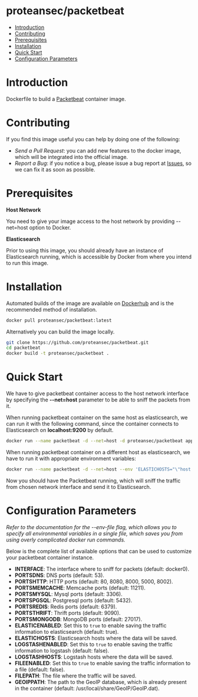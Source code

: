 # proteansec/packetbeat

- [Introduction](#introduction)
- [Contributing](#contributing)
- [Prerequisites](#prerequisites)
- [Installation](#installation)
- [Quick Start](#quick-start)
- [Configuration Parameters](#configuration-parameters)

# Introduction

Dockerfile to build a [Packetbeat](https://www.elastic.co/products/beats/packetbeat) container image.

# Contributing

If you find this image useful you can help by doing one of the following:

- *Send a Pull Request*: you can add new features to the docker image, which will be integrated into the official image.
- *Report a Bug*: if you notice a bug, please issue a bug report at [Issues](https://github.com/proteansec/packetbeat/issues), so we can fix it as soon as possible.

# Prerequisites

**Host Network**

You need to give your image access to the host network by providing --net=host option to Docker.

**Elasticsearch**

Prior to using this image, you should already have an instance of Elasticsearch running, which is accessible by Docker from where you intend to run this image.

# Installation

Automated builds of the image are available on [Dockerhub](https://hub.docker.com/r/proteansec/packetbeat) and is the recommended method of installation.

```bash
docker pull proteansec/packetbeat:latest
```

Alternatively you can build the image locally.

```bash
git clone https://github.com/proteansec/packetbeat.git
cd packetbeat
docker build -t proteansec/packetbeat .
```

# Quick Start

We have to give packetbeat container access to the host network interface by specifying the **--net=host** parameter to be able to sniff the packets from it.

When running packetbeat container on the same host as elasticsearch, we can run it with the following command, since the container connects to Elasticsearch on **localhost:9200** by default.

```bash
docker run --name packetbeat -d --net=host -d proteansec/packetbeat app:start
```

When running packetbeat container on a different host as elasticsearch, we have to run it with appropriate environment variables:

```bash
docker run --name packetbeat -d --net=host --env 'ELASTICHOSTS="\"host:920\""' -d proteansec/packetbeat app:start
```

Now you should have the Packetbeat running, which will sniff the traffic from chosen network interface and send it to Elasticsearch.

# Configuration Parameters

*Refer to the documentation for the --env-file flag, which allows you to specify all environmental variables in a single file, which saves you from using overly complicated docker run commands.*

Below is the complete list of available options that can be used to customize your packetbeat container instance.

- **INTERFACE**: The interface where to sniff for packets (default: docker0).
- **PORTSDNS**: DNS ports (default: 53).
- **PORTSHTTP**: HTTP ports (default: 80, 8080, 8000, 5000, 8002).
- **PORTSMEMCACHE**: Memcache ports (default: 11211).
- **PORTSMYSQL**: Mysql ports (default: 3306).
- **PORTSPGSQL**: Postgresql ports (default: 5432).
- **PORTSREDIS**: Redis ports (default: 6379).
- **PORTSTHRIFT**: Thrift ports (default: 9090).
- **PORTSMONGODB**: MongoDB ports (default: 27017).
- **ELASTICENABLED**: Set this to `true` to enable saving the traffic information to elasticsearch (default: true).
- **ELASTICHOSTS**: Elasticsearch hosts where the data will be saved.
- **LOGSTASHENABLED**: Set this to `true` to enable saving the traffic information to logstash (default: false).
- **LOGSTASHHOSTS**: Logstash hosts where the data will be saved.
- **FILEENABLED**: Set this to `true` to enable saving the traffic information to a file (default: false).
- **FILEPATH**: The file where the traffic will be saved.
- **GEOIPPATH**: The path to the GeoIP database, which is already present in the container (default: /usr/local/share/GeoIP/GeoIP.dat).


